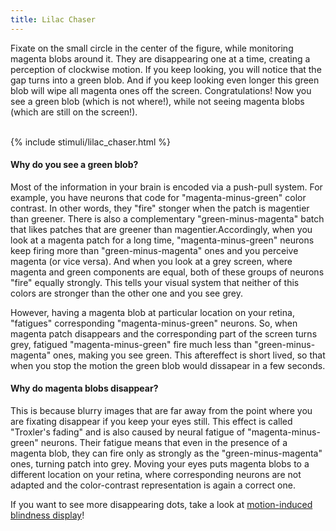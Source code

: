 ```yaml
---
title: Lilac Chaser
---
```


Fixate on the small circle in the center of the figure, while monitoring magenta blobs around it. They are disappearing one at a time, creating a perception of clockwise motion. If you keep looking, you will notice that the gap turns into a green blob. And if you keep looking even longer this green blob will wipe all magenta ones off the screen. Congratulations! Now you see a green blob (which is not where!), while not seeing magenta blobs (which are still on the screen!).

<br/>
{% include stimuli/lilac_chaser.html %}
<br/>

#### Why do you see a green blob?
Most of the information in your brain is encoded via a push-pull system. For example, you have neurons that code for "magenta-minus-green" color contrast. In other words, they "fire" stonger when the patch is magentier than greener. There is also a complementary "green-minus-magenta" batch that likes patches that are greener than magentier.Accordingly, when you look at a magenta patch for a long time, "magenta-minus-green" neurons keep firing more than "green-minus-magenta" ones and you perceive magenta (or vice versa). And when you look at a grey screen, where magenta and green components are equal, both of these groups of neurons "fire" equally strongly. This tells your visual system that neither of this colors are stronger than the other one and you see grey.

However, having a magenta blob at particular location on your retina, "fatigues" corresponding "magenta-minus-green" neurons.
So, when magenta patch disappears and the corresponding part of the screen turns grey, fatigued "magenta-minus-green" fire much less than "green-minus-magenta" ones, making you see green.
This aftereffect is short lived, so that when you stop the motion the green blob would dissapear in a few seconds.

#### Why do magenta blobs disappear?
This is because blurry images that are far away from the point where you are fixating disappear if you keep your eyes still. 
This effect is called "Troxler's fading" and is also caused by neural fatigue of "magenta-minus-green" neurons. 
Their fatigue means that even in the presence of a magenta blob, they can fire only as strongly as the "green-minus-magenta" ones, turning patch into grey. 
Moving your eyes puts magenta blobs to a different location on your retina, where corresponding neurons are not adapted and the color-contrast representation is again a correct one.

If you want to see more disappearing dots, take a look at <a href='MIB'>motion-induced blindness display</a>!
